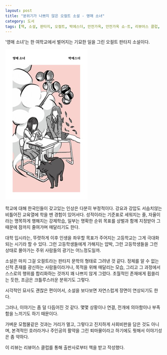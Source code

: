 ```yaml
---
layout: post
title: "분위기가 나쁘지 않은 오컬트 소설 - 영매 소녀"
category: 도서
tags: [책, 소설, 판타지, 오컬트, 박에스더, 안전가옥, 안전가옥 쇼-트, 리뷰어스 클럽, 서평]
---
```


'영매 소녀'는
한 여학교에서 벌어지는 기묘한 일을 그린 오컬트 판타지 소설이다.

![표지](/images/book/shaman-girl-book-h480.jpg)

학교에 대해 한국인들이 갖고있는 인상은 다분히 부정적이다.
강요과 강압도 서슴치않는 비틀어진 교육열에 학을 뗀 경험이 있어서다.
성적이라는 기준표로 세워지는 줄,
자율이라는 명목하게 행해지는 강제학습,
일부는 명확한 순위 목표를 상벌과 함께 지정받아 그 때문에 잠까지 줄여가며 매달리기도 한다.

대학 입시라는, 뚜렷하게 이후 인생을 좌우할 목표가 주어지는 고등학교는
그게 극대화되는 시기라 할 수 있다.
그런 고등학생들에게 가해지는 압박,
그런 고등학생들을 그런 상태로 몰아가는 주위 사람들의 광기는 어느정도일까.

소설은 마치 그걸 오컬트라는 판타지 문학의 형태로 그려낸 것 같다.
정체를 알 수 없는 신적 존재를 광신하는 사람들이라거나,
목적을 위해 매달리는 모습,
그리고 그 과정에서 스스로의 행위를 합리화하는 것까지 꽤 나쁘지 않게 그렸다.
초월적인 존재에게 휩쓸리는 듯한, 조금은 크틀루스러운 분위기도 그렇다.

시각적인 묘사도 괜찮은 편이어서,
소설을 보다보면 자연스럽게 장면이 연상되기도 한다.

그러나, 이야기는 좀 덜 다듬어진 것 같다.
몇몇 상황이나 연결, 전개에 의아함이나 부족함을 느끼기도 하기 때문이다.

가벼운 모험물같은 것과는 거리가 멀고,
그렇다고 진지하게 사회비판을 담은 것도 아니며,
본격적인 호러라거나 주인공의 활약을 그린 퇴마물이라고 하기에도 뭣해서
이야기성은 좀 약하다.



<div class="im im-info">
이 리뷰는 리뷰어스 클럽를 통해 출판사로부터 책을 받고 작성했다.
</div>
